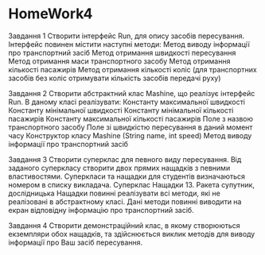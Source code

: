 # HomeWork4
Завдання 1
Створити інтерфейс Run, для опису засобів пересування. Інтерфейс повинен містити наступні методи:
	Метод виводу інформації про транспортний засіб
	Метод отримання швидкості пересування
	Метод отримання маси транспортного засобу
	Метод отримання кількості пасажирів
	Метод отримання кількості коліс (для транспортних засобів без коліс отримувати кількість засобів передачі руху)

Завдання 2
Створити абстрактний клас Mashine, що реалізує інтерфейс Run. В даному класі реалізувати:
	Константу максимальної швидкості 
	Константу мінімальної швидкості
	Константу мінімальної кількості пасажирів
	Константу максимальної кількості пасажирів
	Поле з назвою транспортного засобу
	Поле зі швидкістю пересування в даний момент часу
	Конструктор класу Mashine (String name, int speed)
	Метод виводу інформації про транспортний засіб

Завдання 3
Створити суперклас для певного виду пересування. 
Від заданого суперкласу створити двох прямих нащадків з певними властивостями.
Суперкласи та нащадки для студентів визначаються номером в списку викладача.
Суперклас Нащадки
13.	Ракета супутник, дослідницька
Нащадки повинні реалізувати всі методи, які не реалізовані в абстрактному класі. 
Дані методи повинні виводити на екран відповідну інформацію про транспортний засіб.

Завдання 4
Створити демонстраційний клас, в якому створюються екземпляри обох нащадків, та здійснюється виклик 
методів для виводу інформації про Ваш засіб пересування.  

